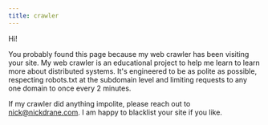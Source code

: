 ```yaml
---
title: crawler
---
```


Hi!

You probably found this page because my web crawler has been visiting your site. My web crawler is an educational project to help me learn to learn more about distributed systems. It's engineered to be as polite as possible, respecting robots.txt at the subdomain level and limiting requests to any one domain to once every 2 minutes.

If my crawler did anything impolite, please reach out to nick@nickdrane.com. I am happy to blacklist your site if you like.
